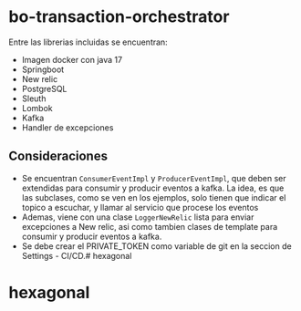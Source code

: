 # bo-transaction-orchestrator

Entre las librerias incluidas se encuentran:

* Imagen docker con java 17  
* Springboot  
* New relic  
* PostgreSQL  
* Sleuth
* Lombok  
* Kafka
* Handler de excepciones


## Consideraciones

* Se encuentran `ConsumerEventImpl` y `ProducerEventImpl`, que deben ser extendidas para consumir y producir eventos a kafka. La idea, es que las subclases, como se ven en los ejemplos, solo tienen que indicar el topico a escuchar, y llamar al servicio que procese los eventos
* Ademas, viene con una clase `LoggerNewRelic` lista para enviar excepciones a New relic, asi como tambien clases de template para consumir y producir eventos a kafka.
* Se debe crear el PRIVATE_TOKEN como variable de git en la seccion de Settings - CI/CD.# hexagonal
# hexagonal
